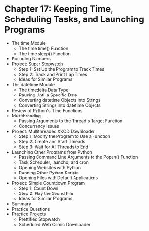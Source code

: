 # Chapter 17: Keeping Time, Scheduling Tasks, and Launching Programs
- The time Module
  - The time.time() Function
  - The time.sleep() Function
- Rounding Numbers
- Project: Super Stopwatch
  - Step 1: Set Up the Program to Track Times
  - Step 2: Track and Print Lap Times
  - Ideas for Similar Programs
- The datetime Module
  - The timedelta Data Type
  - Pausing Until a Specific Date
  - Converting datetime Objects into Strings
  - Converting Strings into datetime Objects
- Review of Python's Time Functions
- Multithreading
  - Passing Arguments to the Thread's Target Function
  - Concurrency Issues
- Project: Multithreaded XKCD Downloader
  - Step 1: Modify the Program to Use a Function
  - Step 2: Create and Start Threads
  - Step 3: Wait for All Threads to End
- Launching Other Programs from Python
  - Passing Command Line Arguments to the Popen() Function
  - Task Scheduler, launchd, and cron
  - Opening Websites with Python
  - Running Other Python Scripts
  - Opening Files with Default Applications
- Project: Simple Countdown Program
  - Step 1: Count Down
  - Step 2: Play the Sound File
  - Ideas for Similar Programs
- Summary
- Practice Questions
- Practice Projects
  - Prettified Stopwatch
  - Scheduled Web Comic Downloader